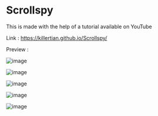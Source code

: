 # Scrollspy

This is made with the help of a tutorial available on YouTube

Link : https://killertian.github.io/Scrollspy/

Preview : 

![image](https://github.com/KILLERTIAN/Scrollspy/assets/77867638/e3571ed6-db4d-4c4f-aa49-353d045dd411)

![image](https://github.com/KILLERTIAN/Scrollspy/assets/77867638/e214f28c-72d0-46e9-adbe-429f1bd849aa)

![image](https://github.com/KILLERTIAN/Scrollspy/assets/77867638/65082be3-1952-417f-b7f5-c363785a155f)

![image](https://github.com/KILLERTIAN/Scrollspy/assets/77867638/d0adc990-bfeb-4476-a5a0-82cdd8460809)

![image](https://github.com/KILLERTIAN/Scrollspy/assets/77867638/b8a87e5c-8440-4495-9a9c-11cf4c918327)



